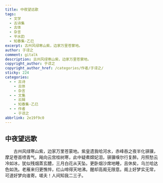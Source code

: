 ```yaml
---
title: 中夜望远歌
tags:
  - 文学
  - 古诗集
  - 古体
  - 杂言
  - 平水韵
  - 知春集·乙巳
excerpt: 古州风绿寒山紫，边家万里苍蒙地。
author: 于谆之
comment: gitalk
description: 古州风绿寒山紫，边家万里苍蒙地。
copyright_author: 于谆之
copyright_author_href: /categories/作者/于谆之/
sticky: 224
categories:
  - - 古诗
    - 古体
    - 杂言
  - - 文集
    - 云辑
    - 知春集·乙巳
  - - 作者
    - 于谆之
abbrlink: 2e19f9c0
---
```

## 中夜望远歌
&emsp;&emsp;古州风绿寒山紫，边家万里苍蒙地。紫皇遗我哈河水，赤峰吞之夜半化骐骥，摩足卷首喷青气。飚向云宫桂树寒，此中疑煮嫦妃泪，骐骥嗅尔行复醉。月照愁云冷如冰，犹似残烟蒸玄醴，三月白花从天坠。更卧烟沙席地睡，且休矣，乌兰哈达色如洗。老雁来归更憔悴，红山啼得天地沸。醒却高阁无限意。阁上好梦实无常，可道好梦向谁寄。嗟夫！人间知我二三子。